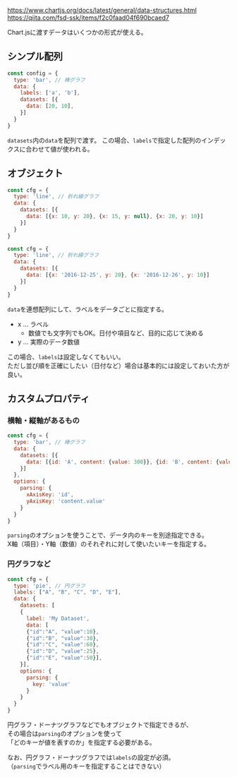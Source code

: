 <https://www.chartjs.org/docs/latest/general/data-structures.html>  
<https://qiita.com/fsd-ssk/items/f2c0faad04f690bcaed7>

Chart.jsに渡すデータはいくつかの形式が使える。

## シンプル配列
```javascript
const config = {
  type: 'bar', // 棒グラフ
  data: {
	labels: ['a', 'b'],
    datasets: [{
      data: [20, 10],
    }]
  }
}
```
`datasets`内の`data`を配列で渡す。
この場合、`labels`で指定した配列のインデックスに合わせて値が使われる。

## オブジェクト
```javascript
const cfg = {
  type: 'line', // 折れ線グラフ
  data: {
    datasets: [{
      data: [{x: 10, y: 20}, {x: 15, y: null}, {x: 20, y: 10}]
    }]
  }
}
```

```javascript
const cfg = {
  type: 'line', // 折れ線グラフ
  data: {
    datasets: [{
      data: [{x: '2016-12-25', y: 20}, {x: '2016-12-26', y: 10}]
    }]
  }
}
```
`data`を連想配列にして、ラベルをデータごとに指定する。

* x ... ラベル
	- 数値でも文字列でもOK。日付や項目など、目的に応じて決める
* y ... 実際のデータ数値

この場合、`labels`は設定しなくてもいい。  
ただし並び順を正確にしたい（日付など）場合は基本的には設定しておいた方が良い。


## カスタムプロパティ
### 横軸・縦軸があるもの
```javascript
const cfg = {
  type: 'bar', // 棒グラフ
  data: {
    datasets: [{
      data: [{id: 'A', content: {value: 300}}, {id: 'B', content: {value: 500}}]
    }]
  },
  options: {
    parsing: {
      xAxisKey: 'id',
      yAxisKey: 'content.value'
    }
  }
}
```
`parsing`のオプションを使うことで、データ内のキーを別途指定できる。  
X軸（項目）・Y軸（数値）のそれぞれに対して使いたいキーを指定する。




### 円グラフなど
```javascript
const cfg = {
  type: 'pie', // 円グラフ
  labels: ["A", "B", "C", "D", "E"],
  data: {
    datasets: [
	{
	  label: 'My Dataset',
	  data: [
	  {"id":"A", "value":10},
	  {"id":"B", "value":30},
	  {"id":"C", "value":60},
      {"id":"D", "value":25},
	  {"id":"E", "value":50}],
	}],
	options: {
	  parsing: {
	    key: 'value'
	  }
	}
  }
}
```
円グラフ・ドーナツグラフなどでもオブジェクトで指定できるが、  
その場合は`parsing`のオプションを使って  
「どのキーが値を表すのか」を指定する必要がある。  

なお、円グラフ・ドーナツグラフでは`labels`の設定が必須。  
（`parsing`でラベル用のキーを指定することはできない）